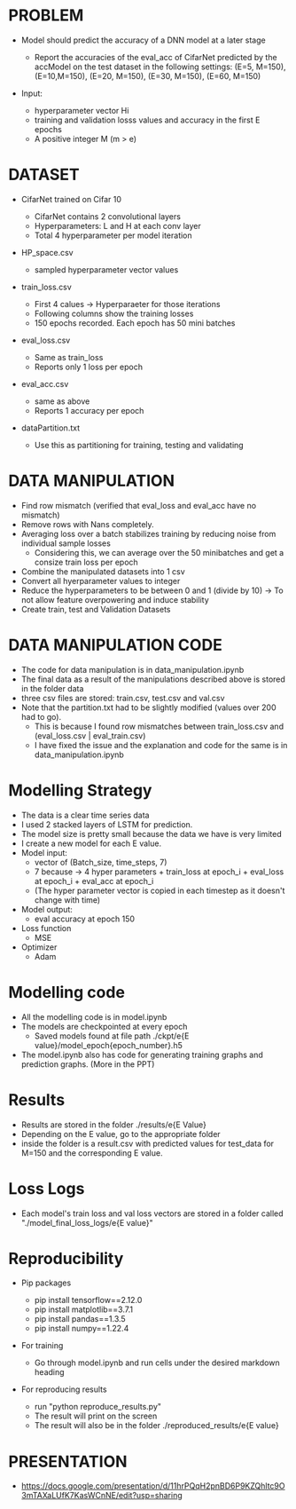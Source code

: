 # PROBLEM

- Model should predict the accuracy of a DNN model at a later stage
    - Report the accuracies of the eval_acc of CifarNet predicted by the accModel on the test dataset in the following settings: (E=5, M=150), (E=10,M=150), (E=20, M=150), (E=30, M=150), (E=60, M=150)

- Input:
    - hyperparameter vector Hi   
    - training and validation losss values and accuracy in the first E epochs
    - A positive integer M (m > e)


# DATASET

- CifarNet trained on Cifar 10
    - CifarNet contains 2 convolutional layers
    - Hyperparameters: L and H at each conv layer
    - Total 4 hyperparameter per model iteration

- HP_space.csv
    - sampled hyperparameter vector values

- train_loss.csv
    - First 4 calues -> Hyperparaeter for those iterations
    - Following columns show the training losses
    - 150 epochs recorded. Each epoch has 50 mini batches

- eval_loss.csv
    - Same as train_loss
    - Reports only 1 loss per epoch

- eval_acc.csv
    - same as above
    - Reports 1 accuracy per epoch

- dataPartition.txt
    - Use this as partitioning for training, testing and validating

# DATA MANIPULATION
- Find row mismatch (verified that eval_loss and eval_acc have no mismatch)
- Remove rows with Nans completely.
- Averaging loss over a batch stabilizes training by reducing noise from individual sample losses
    - Considering this, we can average over the 50 minibatches and get a consize train loss per epoch
- Combine the manipulated datasets into 1 csv
- Convert all hyerparameter values to integer
- Reduce the hyperparameters to be between 0 and 1 (divide by 10) -> To not allow feature overpowering and induce stability
- Create train, test and Validation Datasets

# DATA MANIPULATION CODE
- The code for data manipulation is in data_manipulation.ipynb
- The final data as a result of the manipulations described above is stored in the folder data
- three csv files are stored: train.csv, test.csv and val.csv
- Note that the partition.txt had to be slightly modified (values over 200 had to go).
    - This is because I found row mismatches between train_loss.csv and (eval_loss.csv | eval_train.csv)
    - I have fixed the issue and the explanation and code for the same is in data_manipulation.ipynb

# Modelling Strategy
- The data is a clear time series data
- I used 2 stacked layers of LSTM for prediction.
- The model size is pretty small because the data we have is very limited
- I create a new model for each E value.
- Model input:
    - vector of (Batch_size, time_steps, 7)
    - 7 because -> 4 hyper parameters + train_loss at epoch_i + eval_loss at epoch_i + eval_acc at epoch_i
    - (The hyper parameter vector is copied in each timestep as it doesn't change with time)
- Model output:
    - eval accuracy at epoch 150
- Loss function
    - MSE
- Optimizer
    - Adam

# Modelling code
- All the modelling code is in model.ipynb
- The models are checkpointed at every epoch
    - Saved models found at file path ./ckpt/e{E value}/model_epoch{epoch_number}.h5
- The model.ipynb also has code for generating training graphs and prediction graphs. (More in the PPT)

# Results
- Results are stored in the folder ./results/e{E Value}
- Depending on the E value, go to the appropriate folder
- inside the folder is a result.csv with predicted values for test_data for M=150 and the corresponding E value.

# Loss Logs
- Each model's train loss and val loss vectors are stored in a folder called "./model_final_loss_logs/e{E value}"

# Reproducibility
- Pip packages
    - pip install tensorflow==2.12.0
    - pip install matplotlib==3.7.1
    - pip install pandas==1.3.5
    - pip install numpy==1.22.4

- For training
    - Go through model.ipynb and run cells under the desired markdown heading

- For reproducing results
    - run "python reproduce_results.py"
    - The result will print on the screen
    - The result will also be in the folder ./reproduced_results/e{E value}


# PRESENTATION
- https://docs.google.com/presentation/d/11hrPQqH2pnBD6P9KZQhltc9O3mTAXaLUfK7KasWCnNE/edit?usp=sharing